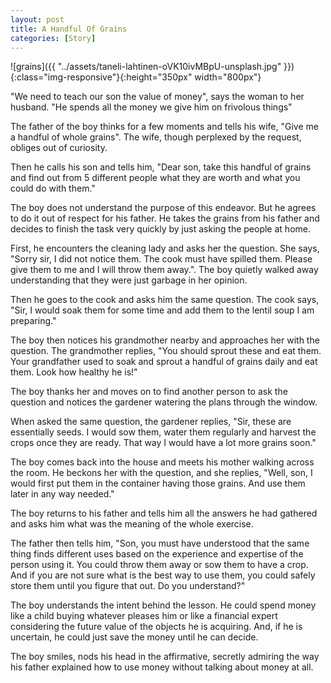 ```yaml
---
layout: post
title: A Handful Of Grains
categories: [Story]
---
```


![grains]({{ "../assets/taneli-lahtinen-oVK10ivMBpU-unsplash.jpg" }}){:class="img-responsive"}{:height="350px" width="800px"}

"We need to teach our son the value of money", says the woman to her husband. "He spends all the money we give him on frivolous things"

The father of the boy thinks for a few moments and tells his wife, "Give me a handful of whole grains". The wife, though perplexed by the request, obliges out of curiosity.

Then he calls his son and tells him, "Dear son, take this handful of grains and find out from 5 different people what they are worth and what you could do with them."

The boy does not understand the purpose of this endeavor. But he agrees to do it out of respect for his father. He takes the grains from his father and decides to finish the task very quickly by just asking the people at home.

First, he encounters the cleaning lady and asks her the question. She says, "Sorry sir, I did not notice them. The cook must have spilled them. Please give them to me and I will throw them away.". The boy quietly walked away understanding that they were just garbage in her opinion.

Then he goes to the cook and asks him the same question. The cook says, "Sir, I would soak them for some time and add them to the lentil soup I am preparing."

The boy then notices his grandmother nearby and approaches her with the question. The grandmother replies, "You should sprout these and eat them. Your grandfather used to soak and sprout a handful of grains daily and eat them. Look how healthy he is!"

The boy thanks her and moves on to find another person to ask the question and notices the gardener watering the plans through the window.

When asked the same question, the gardener replies, "Sir, these are essentially seeds. I would sow them, water them regularly and harvest the crops once they are ready. That way I would have a lot more grains soon."

The boy comes back into the house and meets his mother walking across the room. He beckons her with the question, and she replies, "Well, son, I would first put them in the container having those grains. And use them later in any way needed."

The boy returns to his father and tells him all the answers he had gathered and asks him what was the meaning of the whole exercise.

The father then tells him, "Son, you must have understood that the same thing finds different uses based on the experience and expertise of the person using it. You could throw them away or sow them to have a crop. And if you are not sure what is the best way to use them, you could safely store them until you figure that out. Do you understand?"

The boy understands the intent behind the lesson. He could spend money like a child buying whatever pleases him or like a financial expert considering the future value of the objects he is acquiring. And, if he is uncertain, he could just save the money until he can decide.

The boy smiles, nods his head in the affirmative, secretly admiring the way his father explained how to use money without talking about money at all.
